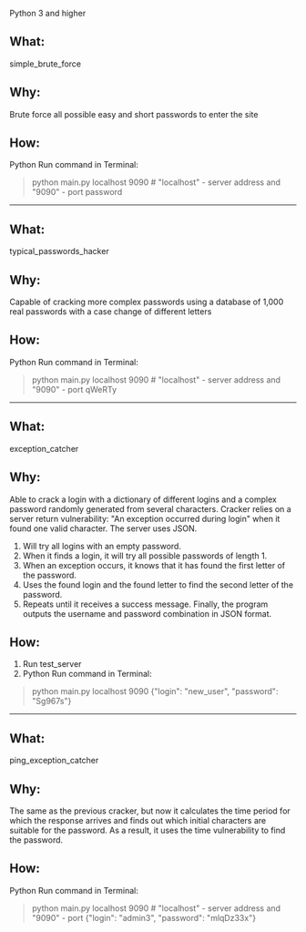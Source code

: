 Python 3 and higher

## What:
simple_brute_force

## Why:
Brute force all possible easy and short passwords to enter the site

## How:
Python Run command in Terminal:
> python main.py localhost 9090  # "localhost" - server address and "9090" - port
password

-------------------------------------------------------------------------------

## What:
typical_passwords_hacker

## Why:
Capable of cracking more complex passwords using a database of 1,000 real
passwords with a case change of different letters

## How:
Python Run command in Terminal:
> python main.py localhost 9090  # "localhost" - server address and "9090" - port
qWeRTy

-------------------------------------------------------------------------------

## What:
exception_catcher

## Why:
Able to crack a login with a dictionary of different logins and a complex
password randomly generated from several characters.
Cracker relies on a server return vulnerability: "An exception occurred during
login" when it found one valid character.
The server uses JSON.
1. Will try all logins with an empty password.
2. When it finds a login, it will try all possible passwords of length 1.
3. When an exception occurs, it knows that it has found the first letter of the
password.
4. Uses the found login and the found letter to find the second letter of the
password.
5. Repeats until it receives a success message.
Finally, the program outputs the username and password combination in JSON
format.

## How:
1. Run test_server
2. Python Run command in Terminal:
> python main.py localhost 9090
{"login": "new_user", "password": "Sg967s"}

-------------------------------------------------------------------------------

## What:
ping_exception_catcher

## Why:
The same as the previous cracker, but now it calculates the time period for which
the response arrives and finds out which initial characters are suitable for the
password.
As a result, it uses the time vulnerability to find the password.

## How:
Python Run command in Terminal:
> python main.py localhost 9090  # "localhost" - server address and "9090" - port
{"login": "admin3", "password": "mlqDz33x"}
